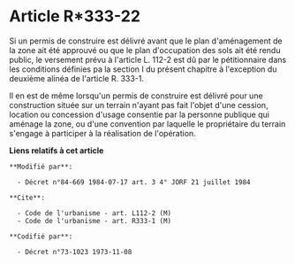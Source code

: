 # Article R*333-22

Si un permis de construire est délivré avant que le plan d'aménagement de la zone ait été approuvé ou que le plan
d'occupation des sols ait été rendu public, le versement prévu à l'article L. 112-2 est dû par le pétitionnaire dans les
conditions définies pa la section I du présent chapitre à l'exception du deuxième alinéa de l'article R. 333-1.

Il en est de même lorsqu'un permis de construire est délivré pour une construction située sur un terrain n'ayant pas fait
l'objet d'une cession, location ou concession d'usage consentie par la personne publique qui aménage la zone, ou d'une
convention par laquelle le propriétaire du terrain s'engage à participer à la réalisation de l'opération.

**Liens relatifs à cet article**

	**Modifié par**:

	  - Décret n°84-669 1984-07-17 art. 3 4° JORF 21 juillet 1984

	**Cite**:

	  - Code de l'urbanisme - art. L112-2 (M)
	  - Code de l'urbanisme - art. R333-1 (M)

	**Codifié par**:

	  - Décret n°73-1023 1973-11-08
